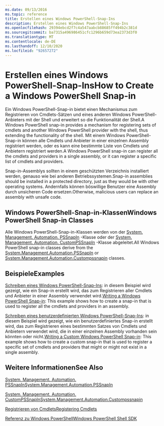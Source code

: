```yaml
---
ms.date: 09/13/2016
ms.topic: reference
title: Erstellen eines Windows PowerShell-Snap-Ins
description: Erstellen eines Windows PowerShell-Snap-Ins
ms.openlocfilehash: 29394ebcd2f7c4a547aabcb88685ff494b2c381d
ms.sourcegitcommit: ba7315a496986451cfc1296b659d73ea2373d3f0
ms.translationtype: MT
ms.contentlocale: de-DE
ms.lasthandoff: 12/10/2020
ms.locfileid: "92657272"
---
```

# <a name="how-to-create-a-windows-powershell-snap-in"></a><span data-ttu-id="830e0-103">Erstellen eines Windows PowerShell-Snap-Ins</span><span class="sxs-lookup"><span data-stu-id="830e0-103">How to Create a Windows PowerShell Snap-in</span></span>

<span data-ttu-id="830e0-104">Ein Windows PowerShell-Snap-in bietet einen Mechanismus zum Registrieren von Cmdlets-Sätzen und eines anderen Windows PowerShell-Anbieters mit der Shell und erweitert so die Funktionalität der Shell.</span><span class="sxs-lookup"><span data-stu-id="830e0-104">A Windows PowerShell snap-in provides a mechanism for registering sets of cmdlets and another Windows PowerShell provider with the shell, thus extending the functionality of the shell.</span></span> <span data-ttu-id="830e0-105">Mit einem Windows PowerShell-Snap-in können alle Cmdlets und Anbieter in einer einzelnen Assembly registriert werden, oder es kann eine bestimmte Liste von Cmdlets und Anbietern registriert werden.</span><span class="sxs-lookup"><span data-stu-id="830e0-105">A Windows PowerShell snap-in can register all the cmdlets and providers in a single assembly, or it can register a specific list of cmdlets and providers.</span></span>

<span data-ttu-id="830e0-106">Snap-in-Assemblys sollten in einem geschützten Verzeichnis installiert werden, genauso wie bei anderen Betriebssystemen.</span><span class="sxs-lookup"><span data-stu-id="830e0-106">Snap-in assemblies should be installed in a protected directory, just as they would be with other operating systems.</span></span> <span data-ttu-id="830e0-107">Andernfalls können böswillige Benutzer eine Assembly durch unsicheren Code ersetzen.</span><span class="sxs-lookup"><span data-stu-id="830e0-107">Otherwise, malicious users can replace an assembly with unsafe code.</span></span>

## <a name="windows-powershell-snap-in-classes"></a><span data-ttu-id="830e0-108">Windows PowerShell-Snap-in-Klassen</span><span class="sxs-lookup"><span data-stu-id="830e0-108">Windows PowerShell Snap-in Classes</span></span>

<span data-ttu-id="830e0-109">Alle Windows PowerShell-Snap-in-Klassen werden von der [System. Management. Automation. PSSnapIn](/dotnet/api/System.Management.Automation.PSSnapIn) -Klasse oder der [System. Management. Automation. CustomPSSnapIn](/dotnet/api/System.Management.Automation.CustomPSSnapIn) -Klasse abgeleitet.</span><span class="sxs-lookup"><span data-stu-id="830e0-109">All Windows PowerShell snap-in classes derive from the [System.Management.Automation.PSSnapIn](/dotnet/api/System.Management.Automation.PSSnapIn) or [System.Management.Automation.Custompssnapin](/dotnet/api/System.Management.Automation.CustomPSSnapIn) classes.</span></span>

## <a name="examples"></a><span data-ttu-id="830e0-110">Beispiele</span><span class="sxs-lookup"><span data-stu-id="830e0-110">Examples</span></span>

<span data-ttu-id="830e0-111">[Schreiben eines Windows PowerShell-Snap-Ins](./writing-a-windows-powershell-snap-in.md): in diesem Beispiel wird gezeigt, wie ein Snap-in erstellt wird, das zum Registrieren aller Cmdlets und Anbieter in einer Assembly verwendet wird.</span><span class="sxs-lookup"><span data-stu-id="830e0-111">[Writing a Windows PowerShell Snap-in](./writing-a-windows-powershell-snap-in.md): This example shows how to create a snap-in that is used to register all the cmdlets and providers in an assembly.</span></span>

<span data-ttu-id="830e0-112">[Schreiben eines benutzerdefinierten Windows PowerShell-Snap-Ins](./writing-a-custom-windows-powershell-snap-in.md): in diesem Beispiel wird gezeigt, wie ein benutzerdefiniertes Snap-in erstellt wird, das zum Registrieren eines bestimmten Satzes von Cmdlets und Anbietern verwendet wird, die in einer einzelnen Assembly vorhanden sein könnten oder nicht.</span><span class="sxs-lookup"><span data-stu-id="830e0-112">[Writing a Custom Windows PowerShell Snap-in](./writing-a-custom-windows-powershell-snap-in.md): This example shows how to create a custom snap-in that is used to register a specific set of cmdlets and providers that might or might not exist in a single assembly.</span></span>

## <a name="see-also"></a><span data-ttu-id="830e0-113">Weitere Informationen</span><span class="sxs-lookup"><span data-stu-id="830e0-113">See Also</span></span>

[<span data-ttu-id="830e0-114">System. Management. Automation. PSSnapIn</span><span class="sxs-lookup"><span data-stu-id="830e0-114">System.Management.Automation.PSSnapIn</span></span>](/dotnet/api/System.Management.Automation.PSSnapIn)

[<span data-ttu-id="830e0-115">System. Management. Automation. CustomPSSnapIn</span><span class="sxs-lookup"><span data-stu-id="830e0-115">System.Management.Automation.Custompssnapin</span></span>](/dotnet/api/System.Management.Automation.CustomPSSnapIn)

[<span data-ttu-id="830e0-116">Registrieren von Cmdlets</span><span class="sxs-lookup"><span data-stu-id="830e0-116">Registering Cmdlets</span></span>](./registering-cmdlets.md)

[<span data-ttu-id="830e0-117">Referenz zu Windows PowerShell</span><span class="sxs-lookup"><span data-stu-id="830e0-117">Windows PowerShell Shell SDK</span></span>](../windows-powershell-reference.md)
